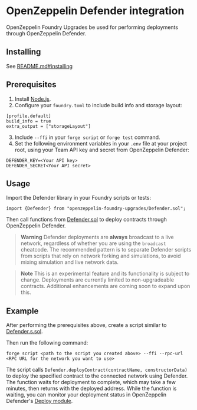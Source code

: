 # OpenZeppelin Defender integration

OpenZeppelin Foundry Upgrades be used for performing deployments through OpenZeppelin Defender.

## Installing

See [README.md#installing](README.md#installing)

## Prerequisites
1. Install [Node.js](https://nodejs.org/).
2. Configure your `foundry.toml` to include build info and storage layout:
```
[profile.default]
build_info = true
extra_output = ["storageLayout"]
```
3. Include `--ffi` in your `forge script` or `forge test` command.
4. Set the following environment variables in your `.env` file at your project root, using your Team API key and secret from OpenZeppelin Defender:
```
DEFENDER_KEY=<Your API key>
DEFENDER_SECRET<Your API secret>
```

## Usage

Import the Defender library in your Foundry scripts or tests:
```
import {Defender} from "openzeppelin-foundry-upgrades/Defender.sol";
```

Then call functions from [Defender.sol](src/Defender.sol) to deploy contracts through OpenZeppelin Defender.

> **Warning**
> Defender deployments are **always** broadcast to a live network, regardless of whether you are using the `broadcast` cheatcode.
> The recommended pattern is to separate Defender scripts from scripts that rely on network forking and simulations, to avoid mixing simulation and live network data.

> **Note**
> This is an experimental feature and its functionality is subject to change.
> Deployments are currently limited to non-upgradeable contracts. Additional enhancements are coming soon to expand upon this.

## Example

After performing the prerequisites above, create a script similar to [Defender.s.sol](test/Defender.s.sol).

Then run the following command:
```
forge script <path to the script you created above> --ffi --rpc-url <RPC URL for the network you want to use>
```

The script calls `Defender.deployContract(contractName, constructorData)` to deploy the specified contract to the connected network using Defender. The function waits for deployment to complete, which may take a few minutes, then returns with the deployed address. While the function is waiting, you can monitor your deployment status in OpenZeppelin Defender's [Deploy module](https://defender.openzeppelin.com/v2/#/deploy).